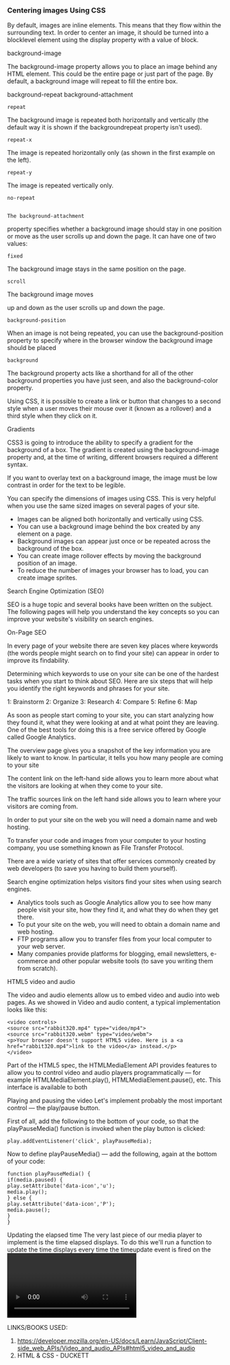 ### Centering images Using CSS


By default, images are inline
elements. This means that they
flow within the surrounding text.
In order to center an image, it
should be turned into a blocklevel element using the display
property with a value of block. 


background-image

The background-image
property allows you to place
an image behind any HTML
element. This could be the entire
page or just part of the page. By
default, a background image will
repeat to fill the entire box.


background-repeat
background-attachment


	repeat

The background image is
repeated both horizontally and
vertically (the default way it
is shown if the backgroundrepeat property isn't used).

	
	repeat-x

The image is repeated
horizontally only (as shown in
the first example on the left).

	repeat-y

The image is repeated vertically
only.


	no-repeat


	The background-attachment
property specifies whether a
background image should stay in
one position or move as the user
scrolls up and down the page. It
can have one of two values:


	fixed

The background image stays in
the same position on the page.

	scroll
The background image moves

up and down as the user scrolls
up and down the page.


	background-position

When an image is not being
repeated, you can use the
background-position
property to specify where in the
browser window the background
image should be placed


	background

The background property acts
like a shorthand for all of the
other background properties
you have just seen, and also the
background-color property.


Using CSS, it is possible to create
a link or button that changes to a
second style when a user moves
their mouse over it (known as a
rollover) and a third style when
they click on it. 


Gradients


CSS3 is going to introduce the
ability to specify a gradient for
the background of a box. The
gradient is created using the
background-image property
and, at the time of writing,
different browsers required a
different syntax.



If you want to overlay text on a background image, the image must be low
contrast in order for the text to be legible.



You can specify the dimensions of images using CSS.
This is very helpful when you use the same sized
images on several pages of your site.

* Images can be aligned both horizontally and vertically
using CSS.
* You can use a background image behind the box
created by any element on a page.
* Background images can appear just once or be
repeated across the background of the box.
* You can create image rollover effects by moving the
background position of an image.
* To reduce the number of images your browser has to
load, you can create image sprites.



Search Engine
Optimization (SEO)


SEO is a huge topic and several books have been written on the subject.
The following pages will help you understand the key concepts so you can
improve your website's visibility on search engines.



On-Page SEO

In every page of your website there are seven key places where keywords
(the words people might search on to find your site) can appear in order
to improve its findability.


Determining which keywords to use on your site can be one of the
hardest tasks when you start to think about SEO. Here are six steps that
will help you identify the right keywords and phrases for your site.



1: Brainstorm
2: Organize
3: Research
4: Compare
5: Refine
6: Map


As soon as people start coming to your site, you can start analyzing
how they found it, what they were looking at and at what point they are
leaving. One of the best tools for doing this is a free service offered by
Google called Google Analytics.


The overview page gives you a snapshot of the key information you are
likely to want to know. In particular, it tells you how many people are
coming to your site



The content link on the left-hand side allows
you to learn more about what the visitors are
looking at when they come to your site.



The traffic sources link on the left hand side
allows you to learn where your visitors are
coming from.




In order to put your site on the web you will
need a domain name and web hosting.


To transfer your code and images from your
computer to your hosting company, you use
something known as File Transfer Protocol.



There are a wide variety of sites that offer
services commonly created by web developers
(to save you having to build them yourself).




Search engine optimization helps visitors find your
sites when using search engines.

* Analytics tools such as Google Analytics allow you to
see how many people visit your site, how they find it,
and what they do when they get there.
*  To put your site on the web, you will need to obtain a
domain name and web hosting.
*  FTP programs allow you to transfer files from your
local computer to your web server.
*  Many companies provide platforms for blogging, email
newsletters, e-commerce and other popular website
tools (to save you writing them from scratch).



HTML5 video and audio

The video and audio elements allow us to embed video and audio into web pages. As we showed in Video and audio content, a typical implementation looks like this:


	<video controls>
	<source src="rabbit320.mp4" type="video/mp4">
	<source src="rabbit320.webm" type="video/webm">
	<p>Your browser doesn't support HTML5 video. Here is a <a href="rabbit320.mp4">link to the video</a> instead.</p>
	</video>



Part of the HTML5 spec, the HTMLMediaElement API provides features to allow you to control video and audio players programmatically — for example HTMLMediaElement.play(), HTMLMediaElement.pause(), etc. This interface is available to both <audio> and <video> elements, as the features you'll want to implement are nearly identical. Let's go through an example, adding features as we go.





Playing and pausing the video
Let's implement probably the most important control — the play/pause button.

First of all, add the following to the bottom of your code, so that the playPauseMedia() function is invoked when the play button is clicked:


	play.addEventListener('click', playPauseMedia);


Now to define playPauseMedia() — add the following, again at the bottom of your code:

	function playPauseMedia() {
	if(media.paused) {
	play.setAttribute('data-icon','u');
	media.play();
	} else {
	play.setAttribute('data-icon','P');
	media.pause();
	}
	}





Updating the elapsed time
The very last piece of our media player to implement is the time elapsed displays. To do this we'll run a function to update the time displays every time the timeupdate event is fired on the <video> element. The frequency with which this event fires depends on your browser, CPU power, et




LINKS/BOOKS USED:

1. https://developer.mozilla.org/en-US/docs/Learn/JavaScript/Client-side_web_APIs/Video_and_audio_APIs#html5_video_and_audio
2. HTML & CSS - DUCKETT
